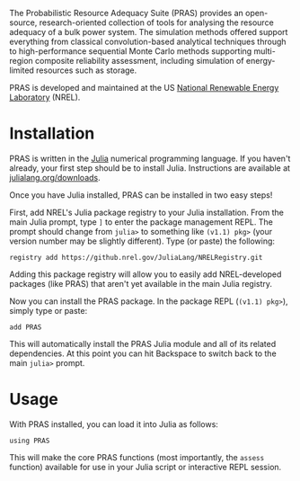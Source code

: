 The Probabilistic Resource Adequacy Suite (PRAS) provides an open-source,
research-oriented collection of tools for analysing the resource adequacy of a
bulk power system. The simulation methods offered support everything from
classical convolution-based analytical techniques through to high-performance
sequential Monte Carlo methods supporting multi-region composite reliability
assessment, including simulation of energy-limited resources such as storage.

PRAS is developed and maintained at the US
[National Renewable Energy Laboratory](https://www.nrel.gov/) (NREL).

# Installation

PRAS is written in the [Julia](https://julialang.org/) numerical programming
language. If you haven't already, your first step should be to install Julia.
Instructions are available at
[julialang.org/downloads](https://julialang.org/downloads/).

Once you have Julia installed, PRAS can be installed in two easy steps!

First, add NREL's Julia package registry to your Julia installation.
From the main Julia prompt, type `]` to enter the package management REPL.
The prompt should change from `julia>` to something like `(v1.1) pkg>`
(your version number may be slightly different).
Type (or paste) the following:

```
registry add https://github.nrel.gov/JuliaLang/NRELRegistry.git
```

Adding this package registry will allow you to easily add NREL-developed
packages (like PRAS) that aren't yet available in the main Julia registry.

Now you can install the PRAS package. In the package REPL (`(v1.1) pkg>`),
simply type or paste:

```
add PRAS
```

This will automatically install the PRAS Julia module and all of its
related dependencies. At this point you can hit Backspace to switch back to the
main `julia>` prompt.

# Usage

With PRAS installed, you can load it into Julia as follows:

`using PRAS`

This will make the core PRAS functions (most importantly, the `assess`
function) available for use in your Julia script or interactive REPL session.
